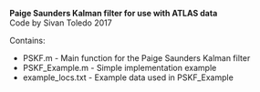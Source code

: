 <b>Paige Saunders Kalman filter for use with ATLAS data</b></br>
Code by Sivan Toledo 2017</br>

Contains:</br>
<ul>
<li>PSKF.m - Main function for the Paige Saunders Kalman filter
<li>PSKF_Example.m - Simple implementation example
<li>example_locs.txt - Example data used in PSKF_Example
</ul>
